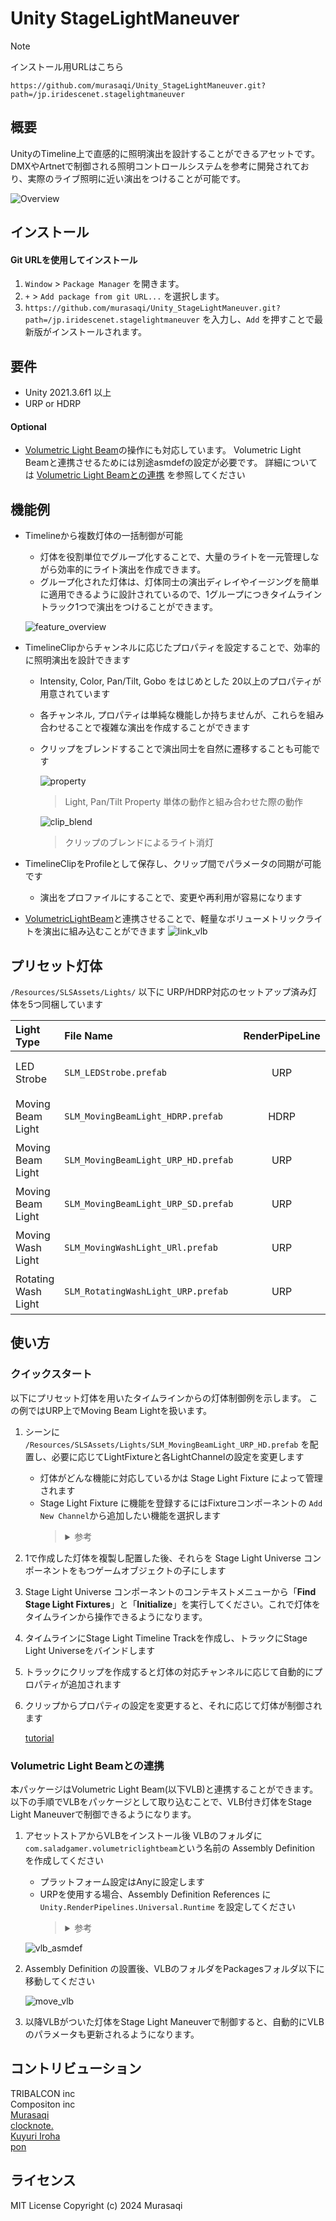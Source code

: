 # Unity StageLightManeuver

> [!Note]
> インストール用URLはこちら
> ```
> https://github.com/murasaqi/Unity_StageLightManeuver.git?path=/jp.iridescenet.stagelightmaneuver
> ```


## 概要
UnityのTimeline上で直感的に照明演出を設計することができるアセットです。
DMXやArtnetで制御される照明コントロールシステムを参考に開発されており、実際のライブ照明に近い演出をつけることが可能です。

![Overview](https://github.com/murasaqi/Unity_StageLightManeuver/assets/49616225/f3b9a163-09ee-4e65-993d-8727118e82b6)

## インストール
#### Git URLを使用してインストール
1. `Window` > `Package Manager` を開きます。
2. `+` > `Add package from git URL...` を選択します。
3. ```https://github.com/murasaqi/Unity_StageLightManeuver.git?path=/jp.iridescenet.stagelightmaneuver``` を入力し、`Add` を押すことで最新版がインストールされます。

## 要件
* Unity 2021.3.6f1 以上
* URP or HDRP
#### Optional
* [Volumetric Light Beam](https://assetstore.unity.com/packages/vfx/shaders/volumetric-light-beam-99888)の操作にも対応しています。
Volumetric Light Beamと連携させるためには別途asmdefの設定が必要です。
詳細については [Volumetric Light Beamとの連携](#volumetric-light-beamとの連携) を参照してください

## 機能例

- Timelineから複数灯体の一括制御が可能
    - 灯体を役割単位でグループ化することで、大量のライトを一元管理しながら効率的にライト演出を作成できます。
    - グループ化された灯体は、灯体同士の演出ディレイやイージングを簡単に適用できるように設計されているので、1グループにつきタイムライントラック1つで演出をつけることができます。

    ![feature_overview](https://github.com/murasaqi/Unity_StageLightManeuver/assets/49616225/f3426147-89bc-4f57-a68b-8e6f8d9499b0)


- TimelineClipからチャンネルに応じたプロパティを設定することで、効率的に照明演出を設計できます
    - Intensity, Color, Pan/Tilt, Gobo をはじめとした 20以上のプロパティが用意されています
    - 各チャンネル, プロパティは単純な機能しか持ちませんが、これらを組み合わせることで複雑な演出を作成することができます
    - クリップをブレンドすることで演出同士を自然に遷移することも可能です
    
        ![property](https://github.com/murasaqi/Unity_StageLightManeuver/assets/49616225/90de445d-baab-45a7-bcf8-d9681a950523)
        > Light, Pan/Tilt Property 単体の動作と組み合わせた際の動作
        
        ![clip_blend](https://github.com/murasaqi/Unity_StageLightManeuver/assets/49616225/690e6683-dece-4a5e-b7f5-9ea2b7462cfa)
        > クリップのブレンドによるライト消灯


- TimelineClipをProfileとして保存し、クリップ間でパラメータの同期が可能です
    - 演出をプロファイルにすることで、変更や再利用が容易になります
- [VolumetricLightBeam](https://assetstore.unity.com/packages/vfx/shaders/volumetric-light-beam-99888)と連携させることで、軽量なボリューメトリックライトを演出に組み込むことができます
    ![link_vlb](https://github.com/murasaqi/Unity_StageLightManeuver/assets/49616225/b3ada0a7-3cc6-4b11-87a0-d719b5d7e266)
    

## プリセット灯体

`/Resources/SLSAssets/Lights/` 以下に URP/HDRP対応のセットアップ済み灯体を5つ同梱しています

| Light Type | File Name | RenderPipeLine | Rendering Image |
|:-----------|:----------|:--------------:|:---------------:|
| LED Strobe | `SLM_LEDStrobe.prefab` | URP | <img src="SLM_LEDStrobe.png" width="64"> |
| Moving Beam Light | `SLM_MovingBeamLight_HDRP.prefab` | HDRP | <img src="SLM_MovingBeamLight_HDRP.png" width="64"> |
| Moving Beam Light | `SLM_MovingBeamLight_URP_HD.prefab` | URP | <img src="SLM_MovingBeamLight_URP_HD.png" width="64"> |
| Moving Beam Light | `SLM_MovingBeamLight_URP_SD.prefab` | URP | <img src="SLM_MovingBeamLight_URP_SD.png" width="64"> |
| Moving Wash Light | `SLM_MovingWashLight_URl.prefab` | URP | <img src="SLM_MovingWashLight_URp.png" width="64"> |
| Rotating Wash Light | `SLM_RotatingWashLight_URP.prefab` | URP | <img src="SLM_RotatingWashLight_URP.png" width="64"> |

## 使い方

### **クイックスタート**

以下にプリセット灯体を用いたタイムラインからの灯体制御例を示します。
この例ではURP上でMoving Beam Lightを扱います。

1. シーンに `/Resources/SLSAssets/Lights/SLM_MovingBeamLight_URP_HD.prefab` を配置し、必要に応じてLightFixtureと各LightChannelの設定を変更します
    * 灯体がどんな機能に対応しているかは Stage Light Fixture によって管理されます
    * Stage Light Fixture に機能を登録するにはFixtureコンポーネントの `Add New Channel`から追加したい機能を選択します
          <blockquote><details><summary>参考</summary>
              ![fixture_ui](https://github.com/murasaqi/Unity_StageLightManeuver/assets/49616225/a1569ee6-a03a-4816-a3c3-6e57f765664f)
          </details></blockquote>
    
2. 1で作成した灯体を複製し配置した後、それらを Stage Light Universe コンポーネントをもつゲームオブジェクトの子にします
3. Stage Light Universe コンポーネントのコンテキストメニューから「**Find Stage Light Fixtures**」と「**Initialize**」を実行してください。これで灯体をタイムラインから操作できるようになります。
4. タイムラインにStage Light Timeline Trackを作成し、トラックにStage Light Universeをバインドします
5. トラックにクリップを作成すると灯体の対応チャンネルに応じて自動的にプロパティが追加されます
6. クリップからプロパティの設定を変更すると、それに応じて灯体が制御されます
    
    [tutorial](https://github.com/murasaqi/Unity_StageLightManeuver/assets/49616225/acd11990-80a2-4ea1-ba1c-964e0ed2a19a)
    

### **Volumetric Light Beamとの連携**

本パッケージはVolumetric Light Beam(以下VLB)と連携することができます。
以下の手順でVLBをパッケージとして取り込むことで、VLB付き灯体をStage Light Maneuverで制御できるようになります。

1. アセットストアからVLBをインストール後 VLBのフォルダに`com.saladgamer.volumetriclightbeam`という名前の Assembly Definition を作成してください
    * プラットフォーム設定はAnyに設定します
    * URPを使用する場合、Assembly Definition References に`Unity.RenderPipelines.Universal.Runtime` を設定してください
          <blockquote><details><summary>参考</summary>
              ![vlb_asmdef_refurp](https://github.com/murasaqi/Unity_StageLightManeuver/assets/49616225/73a2ae12-f58a-422d-9290-47e82f9a9f8d)
          </details></blockquote>

    ![vlb_asmdef](https://github.com/murasaqi/Unity_StageLightManeuver/assets/49616225/92ee03d3-1b7a-4f88-a50e-363dfd3a6dc6)

2. Assembly Definition の設置後、VLBのフォルダをPackagesフォルダ以下に移動してください
    
    ![move_vlb](https://github.com/murasaqi/Unity_StageLightManeuver/assets/49616225/6308e122-cc8c-49a3-920d-86476b5ea0ab)
    
3. 以降VLBがついた灯体をStage Light Maneuverで制御すると、自動的にVLBのパラメータも更新されるようになります。

## コントリビューション

TRIBALCON inc  
Compositon inc  
[Murasaqi](https://github.com/murasaqi)  
[clocknote.](https://github.com/clocknote)  
[Kuyuri Iroha](https://github.com/kuyuri-iroha)  
[pon](https://github.com/AJpon)  

## ライセンス

MIT License
Copyright (c) 2024 Murasaqi
